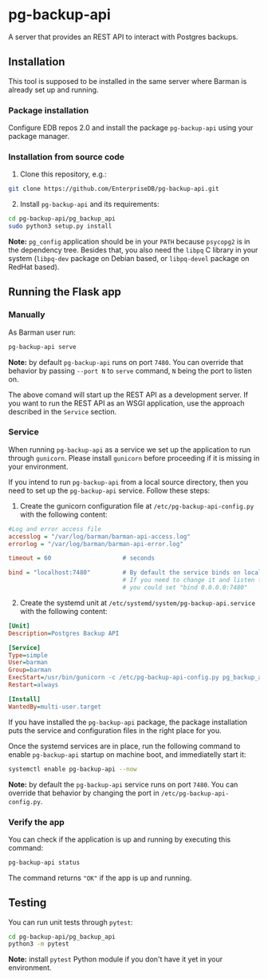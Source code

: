 # pg-backup-api

A server that provides an REST API to interact with Postgres backups.

## Installation

This tool is supposed to be installed in the same server where Barman is already
set up and running.

### Package installation

Configure EDB repos 2.0 and install the package `pg-backup-api` using your
package manager.

### Installation from source code

1. Clone this repository, e.g.:

```bash
git clone https://github.com/EnterpriseDB/pg-backup-api.git
```

2. Install `pg-backup-api` and its requirements:

```bash
cd pg-backup-api/pg_backup_api
sudo python3 setup.py install
```

**Note:** `pg_config` application should be in your `PATH` because `psycopg2` is
in the dependency tree. Besides that, you also need the `libpq` C library in
your system (`libpq-dev` package on Debian based, or `libpq-devel` package on
RedHat based).

## Running the Flask app

### Manually

As Barman user run:

```bash
pg-backup-api serve
```

**Note:** by default `pg-backup-api` runs on port `7480`. You can override that
behavior by passing `--port N` to `serve` command, `N` being the port to listen
on.

The above comand will start up the REST API as a development server. If you
want to run the REST API as an WSGI application, use the approach described in
the `Service` section.

### Service

When running `pg-backup-api` as a service we set up the application to run
through `gunicorn`. Please install `gunicorn` before proceeding if it is missing
in your environment.

If you intend to run `pg-backup-api` from a local source directory, then you
need to set up the `pg-backup-api` service. Follow these steps:

1. Create the gunicorn configuration file at `/etc/pg-backup-api-config.py` with
the following content:

```ini
#Log and error access file
accesslog = "/var/log/barman/barman-api-access.log"
errorlog = "/var/log/barman/barman-api-error.log"

timeout = 60                    # seconds

bind = "localhost:7480"         # By default the service binds on localhost only
                                # If you need to change it and listen to in all interfaces,
                                # you could set "bind 0.0.0.0:7480"
```

2. Create the systemd unit at `/etc/systemd/system/pg-backup-api.service` with
   the following content:

```ini
[Unit]
Description=Postgres Backup API

[Service]
Type=simple
User=barman
Group=barman
ExecStart=/usr/bin/gunicorn -c /etc/pg-backup-api-config.py pg_backup_api.app
Restart=always

[Install]
WantedBy=multi-user.target
```

If you have installed the `pg-backup-api` package, the package installation puts
the service and configuration files in the right place for you.

Once the systemd services are in place, run the following command to enable
`pg-backup-api` startup on machine boot, and immediatelly start it:

```bash
systemctl enable pg-backup-api --now
```

**Note:** by default the `pg-backup-api` service runs on port `7480`. You can
override that behavior by changing the port in `/etc/pg-backup-api-config.py`.

### Verify the app

You can check if the application is up and running by executing this command:

```bash
pg-backup-api status
```

The command returns `"OK"` if the app is up and running.

## Testing

You can run unit tests through `pytest`:

```bash
cd pg-backup-api/pg_backup_api
python3 -m pytest
```

**Note:** install `pytest` Python module if you don't have it yet in your
environment.

